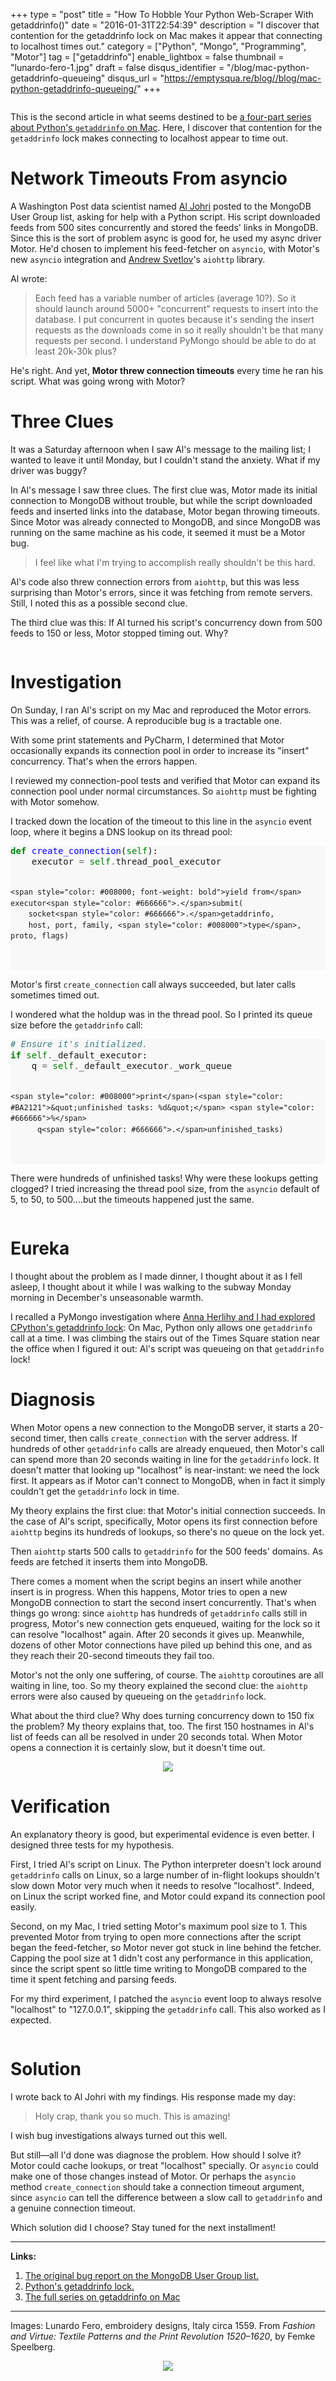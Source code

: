 +++
type = "post"
title = "How To Hobble Your Python Web-Scraper With getaddrinfo()"
date = "2016-01-31T22:54:39"
description = "I discover that contention for the getaddrinfo lock on Mac makes it appear that connecting to localhost times out."
category = ["Python", "Mongo", "Programming", "Motor"]
tag = ["getaddrinfo"]
enable_lightbox = false
thumbnail = "lunardo-fero-1.jpg"
draft = false
disqus_identifier = "/blog/mac-python-getaddrinfo-queueing"
disqus_url = "https://emptysqua.re/blog//blog/mac-python-getaddrinfo-queueing/"
+++

<p><img alt="" src="medieval.jpg" /></p>
<p>This is the second article in what seems destined to be <a href="/getaddrinfo-on-macosx">a four-part series about Python's <code>getaddrinfo</code> on Mac</a>. Here, I discover that contention for the <code>getaddrinfo</code> lock makes connecting to localhost appear to time out.</p>
<h1 id="network-timeouts-from-asyncio">Network Timeouts From asyncio</h1>
<p>A Washington Post data scientist named <a href="https://twitter.com/aljohri">Al Johri</a> posted to the MongoDB User Group list, asking for help with a Python script. His script downloaded feeds from 500 sites concurrently and stored the feeds' links in MongoDB. Since this is the sort of problem async is good for, he used my async driver Motor. He'd chosen to implement his feed-fetcher on <code>asyncio</code>, with Motor's new <code>asyncio</code> integration and <a href="https://twitter.com/andrew_svetlov">Andrew Svetlov</a>'s <code>aiohttp</code> library.</p>
<p>Al wrote:</p>
<blockquote>
<p>Each feed has a variable number of articles (average 10?). So it should launch around 5000+ "concurrent" requests to insert into the database. I put concurrent in quotes because it's sending the insert requests as the downloads come in so it really shouldn't be that many requests per second. I understand PyMongo should be able to do at least 20k-30k plus?</p>
</blockquote>
<p>He's right. And yet, <strong>Motor threw connection timeouts</strong> every time he ran his script. What was going wrong with Motor?</p>
<h1 id="three-clues">Three Clues</h1>
<p>It was a Saturday afternoon when I saw Al's message to the mailing list; I wanted to leave it until Monday, but I couldn't stand the anxiety. What if my driver was buggy?</p>
<p>In Al's message I saw three clues. The first clue was, Motor made its initial connection to MongoDB without trouble, but while the script downloaded feeds and inserted links into the database, Motor began throwing timeouts. Since Motor was already connected to MongoDB, and since MongoDB was running on the same machine as his code, it seemed it must be a Motor bug.</p>
<blockquote>
<p>I feel like what I'm trying to accomplish really shouldn't be this hard.</p>
</blockquote>
<p>Al's code also threw connection errors from <code>aiohttp</code>, but this was less surprising than Motor's errors, since it was fetching from remote servers. Still, I noted this as a possible second clue.</p>
<p>The third clue was this: If Al turned his script's concurrency down from 500 feeds to 150 or less, Motor stopped timing out. Why?</p>
<p><img alt="" src="lunardo-fero-1.jpg" /></p>
<h1 id="investigation">Investigation</h1>
<p>On Sunday, I ran Al's script on my Mac and reproduced the Motor errors. This was a relief, of course. A reproducible bug is a tractable one.</p>
<p>With some print statements and PyCharm, I determined that Motor occasionally expands its connection pool in order to increase its "insert" concurrency. That's when the errors happen.</p>
<p>I reviewed my connection-pool tests and verified that Motor can expand its connection pool under normal circumstances. So <code>aiohttp</code> must be fighting with Motor somehow.</p>
<p>I tracked down the location of the timeout to this line in the <code>asyncio</code> event loop, where it begins a DNS lookup on its thread pool:</p>
<div class="codehilite" style="background: #f8f8f8"><pre style="line-height: 125%"><span style="color: #008000; font-weight: bold">def</span> <span style="color: #0000FF">create_connection</span>(<span style="color: #008000">self</span>):
    executor <span style="color: #666666">=</span> <span style="color: #008000">self</span><span style="color: #666666">.</span>thread_pool_executor

    <span style="color: #008000; font-weight: bold">yield from</span> executor<span style="color: #666666">.</span>submit(
        socket<span style="color: #666666">.</span>getaddrinfo, 
        host, port, family, <span style="color: #008000">type</span>, proto, flags)
</pre></div>


<p>Motor's first <code>create_connection</code> call always succeeded, but later calls sometimes timed out.</p>
<p>I wondered what the holdup was in the thread pool. So I printed its queue size before the <code>getaddrinfo</code> call:</p>
<div class="codehilite" style="background: #f8f8f8"><pre style="line-height: 125%"><span style="color: #408080; font-style: italic"># Ensure it&#39;s initialized.</span>
<span style="color: #008000; font-weight: bold">if</span> <span style="color: #008000">self</span><span style="color: #666666">.</span>_default_executor:
    q <span style="color: #666666">=</span> <span style="color: #008000">self</span><span style="color: #666666">.</span>_default_executor<span style="color: #666666">.</span>_work_queue

    <span style="color: #008000">print</span>(<span style="color: #BA2121">&quot;unfinished tasks: %d&quot;</span> <span style="color: #666666">%</span> 
          q<span style="color: #666666">.</span>unfinished_tasks)
</pre></div>


<p>There were hundreds of unfinished tasks! Why were these lookups getting clogged? I tried increasing the thread pool size, from the <code>asyncio</code> default of 5, to 50, to 500....but the timeouts happened just the same.</p>
<p><img alt="" src="lunardo-fero-3.jpg" /></p>
<h1 id="eureka">Eureka</h1>
<p>I thought about the problem as I made dinner, I thought about it as I fell asleep, I thought about it while I was walking to the subway Monday morning in December's unseasonable warmth.</p>
<p>I recalled a PyMongo investigation where <a href="/getaddrinfo-deadlock/">Anna Herlihy and I had explored CPython's getaddrinfo lock</a>: On Mac, Python only allows one <code>getaddrinfo</code> call at a time. I was climbing the stairs out of the Times Square station near the office when I figured it out: Al's script was queueing on that <code>getaddrinfo</code> lock!</p>
<h1 id="diagnosis">Diagnosis</h1>
<p>When Motor opens a new connection to the MongoDB server, it starts a 20-second timer, then calls <code>create_connection</code> with the server address. If hundreds of other <code>getaddrinfo</code> calls are already enqueued, then Motor's call can spend more than 20 seconds waiting in line for the <code>getaddrinfo</code> lock. It doesn't matter that looking up "localhost" is near-instant: we need the lock first. It appears as if Motor can't connect to MongoDB, when in fact it simply couldn't get the <code>getaddrinfo</code> lock in time.</p>
<p>My theory explains the first clue: that Motor's initial connection succeeds. 
In the case of Al's script, specifically, Motor opens its first connection before <code>aiohttp</code> begins its hundreds of lookups, so there's no queue on the lock yet.</p>
<p>Then <code>aiohttp</code> starts 500 calls to <code>getaddrinfo</code> for the 500 feeds' domains. As feeds are fetched it inserts them into MongoDB.</p>
<p>There comes a moment when the script begins an insert while another insert is in progress. When this happens, Motor tries to open a new MongoDB connection to start the second insert concurrently. That's when things go wrong: since <code>aiohttp</code> has hundreds of <code>getaddrinfo</code> calls still in progress, Motor's new connection gets enqueued, waiting for the lock so it can resolve "localhost" again. After 20 seconds it gives up. Meanwhile, dozens of other Motor connections have piled up behind this one, and as they reach their 20-second timeouts they fail too.</p>
<p>Motor's not the only one suffering, of course. The <code>aiohttp</code> coroutines are all waiting in line, too. So my theory explained the second clue: the <code>aiohttp</code> errors were also caused by queueing on the <code>getaddrinfo</code> lock.</p>
<p>What about the third clue? Why does turning concurrency down to 150 fix the problem? My theory explains that, too. The first 150 hostnames in Al's list of feeds can all be resolved in under 20 seconds total. When Motor opens a connection it is certainly slow, but it doesn't time out.</p>
<p style="text-align: center"><img src="lunardo-fero-5.jpg" style="max-width: 300px; margin:auto"></p>

<h1 id="verification">Verification</h1>
<p>An explanatory theory is good, but experimental evidence is even better. I designed three tests for my hypothesis.</p>
<p>First, I tried Al's script on Linux. The Python interpreter doesn't lock around <code>getaddrinfo</code> calls on Linux, so a large number of in-flight lookups shouldn't slow down Motor very much when it needs to resolve "localhost". Indeed, on Linux the script worked fine, and Motor could expand its connection pool easily.</p>
<p>Second, on my Mac, I tried setting Motor's maximum pool size to 1. This prevented Motor from trying to open more connections after the script began the feed-fetcher, so Motor never got stuck in line behind the fetcher. Capping the pool size at 1 didn't cost any performance in this application, since the script spent so little time writing to MongoDB compared to the time it spent fetching and parsing feeds.</p>
<p>For my third experiment, I patched the <code>asyncio</code> event loop to always resolve "localhost" to "127.0.0.1", skipping the <code>getaddrinfo</code> call. This also worked as I expected.</p>
<p><img alt="" src="lunardo-fero-2.jpg" /></p>
<h1 id="solution">Solution</h1>
<p>I wrote back to Al Johri with my findings. His response made my day:</p>
<blockquote>
<p>Holy crap, thank you so much. This is amazing!</p>
</blockquote>
<p>I wish bug investigations always turned out this well.</p>
<p>But still&mdash;all I'd done was diagnose the problem. How should I solve it? 
Motor could cache lookups, or treat "localhost" specially. Or <code>asyncio</code> could make one of those changes instead of Motor. Or perhaps the <code>asyncio</code> method <code>create_connection</code> should take a connection timeout argument, since <code>asyncio</code> can tell the difference between a slow call to <code>getaddrinfo</code> and a genuine connection timeout.</p>
<p>Which solution did I choose? Stay tuned for the next installment!</p>
<hr />
<p><strong>Links:</strong></p>
<ol>
<li><a href="https://groups.google.com/d/topic/mongodb-user/2oK6C3BrVKI/discussion">The original bug report on the MongoDB User Group list.</a></li>
<li><a href="https://hg.python.org/cpython/file/d2b8354e87f5/Modules/socketmodule.c#l185">Python's getaddrinfo lock.</a></li>
<li><a href="/getaddrinfo-on-macosx/">The full series on getaddrinfo on Mac</a></li>
</ol>
<hr />
<p>Images: Lunardo Fero, embroidery designs, Italy circa 1559. From <em>Fashion and Virtue: Textile Patterns and the Print Revolution 1520&ndash;1620</em>, by Femke Speelberg.</p>
<p style="text-align: center"><img src="lunardo-fero-4.jpg" style="max-width: 300px; margin:auto"></p>
